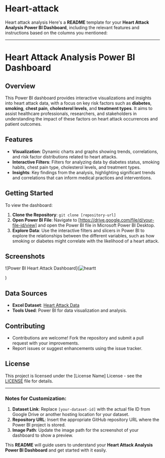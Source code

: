 # Heart-attack
Heart attack analysis 
Here's a **README** template for your **Heart Attack Analysis Power BI Dashboard**, including the relevant features and instructions based on the columns you mentioned:

---

# Heart Attack Analysis Power BI Dashboard

## Overview
This Power BI dashboard provides interactive visualizations and insights into heart attack data, with a focus on key risk factors such as **diabetes**, **smoking**, **chest pain**, **cholesterol levels**, and **treatment types**. It aims to assist healthcare professionals, researchers, and stakeholders in understanding the impact of these factors on heart attack occurrences and patient outcomes.

## Features
- **Visualization**: Dynamic charts and graphs showing trends, correlations, and risk factor distributions related to heart attacks.
- **Interactive Filters**: Filters for analyzing data by diabetes status, smoking habits, chest pain type, cholesterol levels, and treatment types.
- **Insights**: Key findings from the analysis, highlighting significant trends and correlations that can inform medical practices and interventions.

## Getting Started
To view the dashboard:
1. **Clone the Repository**: `git clone [repository-url]`
2. **Open Power BI File**: Navigate to [https://drive.google.com/file/d/your-file-id/view] and open the Power BI file in Microsoft Power BI Desktop.
3. **Explore Data**: Use the interactive filters and slicers in Power BI to explore the relationships between the different variables, such as how smoking or diabetes might correlate with the likelihood of a heart attack.

## Screenshots
![Power BI Heart Attack Dashboard](![heartt](https://github.com/user-attachments/assets/b6a2aaac-39e7-4166-8183-0a778e97aacf)

)

## Data Sources
- **Excel Dataset**: [Heart Attack Data](https://drive.google.com/file/d/1aqmao5nIUXZjMgk3et8cu97o02NtoZ0P/view?usp=sharing)
- **Tools Used**: Power BI for data visualization and analysis.

## Contributing
- Contributions are welcome! Fork the repository and submit a pull request with your improvements.
- Report issues or suggest enhancements using the issue tracker.

## License
This project is licensed under the [License Name] License - see the [LICENSE](LICENSE) file for details.

---

### Notes for Customization:
1. **Dataset Link**: Replace `[your-dataset-id]` with the actual file ID from Google Drive or another hosting location for your dataset.
2. **Repository URL**: Insert the appropriate GitHub repository URL where the Power BI project is stored.
3. **Image Path**: Update the image path for the screenshot of your dashboard to show a preview.

This **README** will guide users to understand your **Heart Attack Analysis Power BI Dashboard** and get started with it easily.

